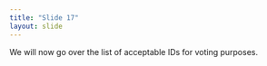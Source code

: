 ```yaml
---
title: "Slide 17"
layout: slide
---
```


We will now go over the list of acceptable IDs for voting purposes.
